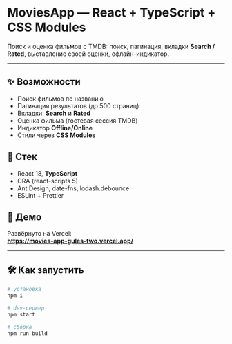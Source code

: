 # MoviesApp — React + TypeScript + CSS Modules

Поиск и оценка фильмов с TMDB: поиск, пагинация, вкладки **Search / Rated**, выставление своей оценки, офлайн-индикатор.

---

## ✨ Возможности

- Поиск фильмов по названию
- Пагинация результатов (до 500 страниц)
- Вкладки: **Search** и **Rated**
- Оценка фильма (гостевая сессия TMDB)
- Индикатор **Offline/Online**
- Стили через **CSS Modules**

## 🧰 Стек

- React 18, **TypeScript**
- CRA (react-scripts 5)
- Ant Design, date-fns, lodash.debounce
- ESLint + Prettier

## 🚀 Демо

Развёрнуто на Vercel:  
**<https://movies-app-gules-two.vercel.app/>**

---

## 🛠 Как запустить

```bash
# установка
npm i

# dev-сервер
npm start

# сборка
npm run build
```
